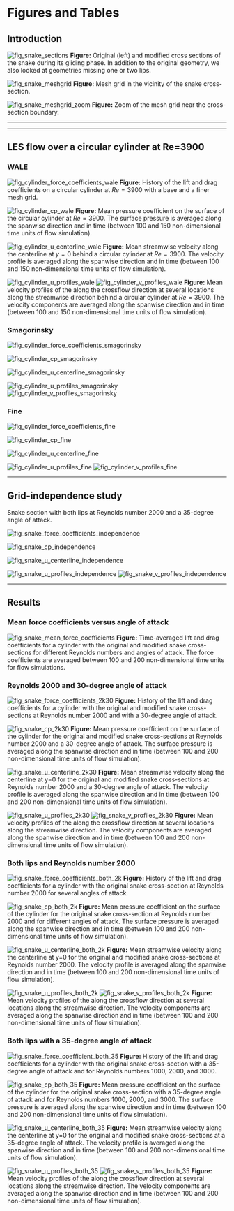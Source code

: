 # Figures and Tables

## Introduction

![fig_snake_sections](data/figures/modified_sections_aoa35.png)
**Figure:** Original (left) and modified cross sections of the snake during its gliding phase. In addition to the original geometry, we also looked at geometries missing one or two lips.

![fig_snake_meshgrid](./runs/snake3d/both_lips/2k35/figures/pyvista_2d_meshgrid.png)
**Figure:** Mesh grid in the vicinity of the snake cross-section.

![fig_snake_meshgrid_zoom](./runs/snake3d/both_lips/2k35/figures/pyvista_2d_meshgrid_zoom.png)
**Figure:** Zoom of the mesh grid near the cross-section boundary.

---
---

## LES flow over a circular cylinder at Re=3900

### WALE

![fig_cylinder_force_coefficients_wale](./runs/cylinder3dre3900/wale/figures/force_coefficients.png)
**Figure:** History of the lift and drag coefficients on a circular cylinder at $Re=3900$ with a base and a finer mesh grid.

![fig_cylinder_cp_wale](./runs/cylinder3dre3900/wale/figures/surface_pressure_coefficient.png)
**Figure:** Mean pressure coefficient on the surface of the circular cylinder at $Re=3900$. The surface pressure is averaged along the spanwise direction and in time (between $100$ and $150$ non-dimensional time units of flow simulation).

![fig_cylinder_u_centerline_wale](./runs/cylinder3dre3900/wale/figures/u_centerline_profile.png)
**Figure:** Mean streamwise velocity along the centerline at $y=0$ behind a circular cylinder at $Re=3900$. The velocity profile is averaged along the spanwise direction and in time (between $100$ and $150$ non-dimensional time units of flow simulation).

![fig_cylinder_u_profiles_wale](./runs/cylinder3dre3900/wale/figures/u_profiles.png)
![fig_cylinder_v_profiles_wale](./runs/cylinder3dre3900/wale/figures/v_profiles.png)
**Figure:** Mean velocity profiles of the along the crossflow direction at several locations along the streamwise direction behind a circular cylinder at $Re=3900$. The velocity components are averaged along the spanwise direction and in time (between $100$ and $150$ non-dimensional time units of flow simulation).

### Smagorinsky

![fig_cylinder_force_coefficients_smagorinsky](./runs/cylinder3dre3900/smagorinsky/figures/force_coefficients.png)

![fig_cylinder_cp_smagorinsky](./runs/cylinder3dre3900/smagorinsky/figures/surface_pressure_coefficient.png)

![fig_cylinder_u_centerline_smagorinsky](./runs/cylinder3dre3900/smagorinsky/figures/u_centerline_profile.png)

![fig_cylinder_u_profiles_smagorinsky](./runs/cylinder3dre3900/smagorinsky/figures/u_profiles.png)
![fig_cylinder_v_profiles_smagorinsky](./runs/cylinder3dre3900/smagorinsky/figures/v_profiles.png)

### Fine

![fig_cylinder_force_coefficients_fine](./runs/cylinder3dre3900/figures/force_coefficients.png)

![fig_cylinder_cp_fine](./runs/cylinder3dre3900/figures/surface_pressure_coefficient.png)

![fig_cylinder_u_centerline_fine](./runs/cylinder3dre3900/figures/u_centerline_profile.png)

![fig_cylinder_u_profiles_fine](./runs/cylinder3dre3900/figures/u_profiles.png)
![fig_cylinder_v_profiles_fine](./runs/cylinder3dre3900/figures/v_profiles.png)

---

## Grid-independence study

Snake section with both lips at Reynolds number $2000$ and a $35$-degree angle of attack.

![fig_snake_force_coefficients_independence](./runs/snake3d/both_lips/independence/figures/force_coefficients.png)

![fig_snake_cp_independence](./runs/snake3d/both_lips/independence/figures/surface_pressure_coefficient.png)

![fig_snake_u_centerline_independence](./runs/snake3d/both_lips/independence/figures/u_centerline_profile.png)

![fig_snake_u_profiles_independence](./runs/snake3d/both_lips/independence/figures/u_profiles.png)
![fig_snake_v_profiles_independence](./runs/snake3d/both_lips/independence/figures/v_profiles.png)

---

## Results

### Mean force coefficients versus angle of attack

![fig_snake_mean_force_coefficients](./runs/snake3d/figures/mean_force_coefficients.png)
**Figure:** Time-averaged lift and drag coefficients for a cylinder with the original and modified snake cross-sections for different Reynolds numbers and angles of attack. The force coefficients are averaged between 100 and 200 non-dimensional time units for flow simulations.

### Reynolds 2000 and 30-degree angle of attack

![fig_snake_force_coefficients_2k30](./runs/snake3d/figures/force_coefficients_2k30.png)
**Figure:** History of the lift and drag coefficients for a cylinder with the original and modified snake cross-sections at Reynolds number 2000 and with a 30-degree angle of attack.

![fig_snake_cp_2k30](./runs/snake3d/figures/surface_pressure_coefficient_2k30.png)
**Figure:** Mean pressure coefficient on the surface of the cylinder for the original and modified snake cross-sections at Reynolds number 2000 and a 30-degree angle of attack. The surface pressure is averaged along the spanwise direction and in time (between 100 and 200 non-dimensional time units of flow simulation).

![fig_snake_u_centerline_2k30](./runs/snake3d/figures/u_centerline_profile_2k30.png)
**Figure:** Mean streamwise velocity along the centerline at y=0 for the original and modified snake cross-sections at Reynolds number 2000 and a 30-degree angle of attack. The velocity profile is averaged along the spanwise direction and in time (between 100 and 200 non-dimensional time units of flow simulation).

![fig_snake_u_profiles_2k30](./runs/snake3d/figures/u_profiles_2k30.png)
![fig_snake_v_profiles_2k30](./runs/snake3d/figures/v_profiles_2k30.png)
**Figure:** Mean velocity profiles of the along the crossflow direction at several locations along the streamwise direction. The velocity components are averaged along the spanwise direction and in time (between 100 and 200 non-dimensional time units of flow simulation).

### Both lips and Reynolds number 2000

![fig_snake_force_coefficients_both_2k](./runs/snake3d/both_lips/figures/force_coefficients_2k.png)
**Figure:** History of the lift and drag coefficients for a cylinder with the original snake cross-section at Reynolds number 2000 for several angles of attack.

![fig_snake_cp_both_2k](./runs/snake3d/both_lips/figures/surface_pressure_coefficient_2k.png)
**Figure:** Mean pressure coefficient on the surface of the cylinder for the original snake cross-section at Reynolds number 2000 and for different angles of attack. The surface pressure is averaged along the spanwise direction and in time (between 100 and 200 non-dimensional time units of flow simulation).

![fig_snake_u_centerline_both_2k](./runs/snake3d/both_lips/figures/u_centerline_profile_2k.png)
**Figure:** Mean streamwise velocity along the centerline at y=0 for the original and modified snake cross-sections at Reynolds number 2000. The velocity profile is averaged along the spanwise direction and in time (between 100 and 200 non-dimensional time units of flow simulation).

![fig_snake_u_profiles_both_2k](./runs/snake3d/both_lips/figures/u_profiles_2k.png)
![fig_snake_v_profiles_both_2k](./runs/snake3d/both_lips/figures/v_profiles_2k.png)
**Figure:** Mean velocity profiles of the along the crossflow direction at several locations along the streamwise direction. The velocity components are averaged along the spanwise direction and in time (between 100 and 200 non-dimensional time units of flow simulation).

### Both lips with a 35-degree angle of attack

![fig_snake_force_coefficient_both_35](./runs/snake3d/both_lips/figures/force_coefficients_35.png)
**Figure:** History of the lift and drag coefficients for a cylinder with the original snake cross-section with a 35-degree angle of attack and for Reynolds numbers 1000, 2000, and 3000.

![fig_snake_cp_both_35](./runs/snake3d/both_lips/figures/surface_pressure_coefficient_35.png)
**Figure:** Mean pressure coefficient on the surface of the cylinder for the original snake cross-section with a 35-degree angle of attack and for Reynolds numbers 1000, 2000, and 3000. The surface pressure is averaged along the spanwise direction and in time (between 100 and 200 non-dimensional time units of flow simulation).

![fig_snake_u_centerline_both_35](./runs/snake3d/both_lips/figures/u_centerline_profile_35.png)
**Figure:** Mean streamwise velocity along the centerline at y=0 for the original and modified snake cross-sections at a 35-degree angle of attack. The velocity profile is averaged along the spanwise direction and in time (between 100 and 200 non-dimensional time units of flow simulation).

![fig_snake_u_profiles_both_35](./runs/snake3d/both_lips/figures/u_profiles_35.png)
![fig_snake_v_profiles_both_35](./runs/snake3d/both_lips/figures/v_profiles_35.png)
**Figure:** Mean velocity profiles of the along the crossflow direction at several locations along the streamwise direction. The velocity components are averaged along the spanwise direction and in time (between 100 and 200 non-dimensional time units of flow simulation).
